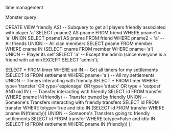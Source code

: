 time management


Monster query:

CREATE VIEW friendly AS(
-- Subquery to get all players friendly associated with player 'a'
SELECT pname2 AS pname FROM friend WHERE pname1 = 'a' UNION SELECT pname1 AS pname FROM friend WHERE pname2 = 'a' -- All friends
UNION
-- All clan members
SELECT pname FROM member WHERE cname IN (SELECT cname FROM member WHERE pname='a')
UNION
-- Player its self
SELECT 'a'
-- Except the admin (since everyone is a friend with admin
EXCEPT
SELECT 'admin');

SELECT * FROM timer WHERE sid IN -- Get all timers for my settlements
(SELECT id FROM settlement WHERE pname='a') -- All my settlements
UNION
-- Timers interacting with friendly
SELECT * FROM timer WHERE type='transfer' OR type='espionage' OR type='attack' OR type = 'outpost' AND oid IN
( -- Transfer interacting with friendly
SELECT id FROM transfer WHERE pname IN(friendly) -- Transfer owned by friendly
UNION
-- Someone's Transfers interacting with friendly transfers
SELECT id FROM transfer WHERE totype=True and idto IN (SELECT id FROM transfer WHERE pname IN(friendly))
UNION
-- Someone's Transfers going to friendly settlements
SELECT id FROM transfer WHERE totype=False and idto IN (SELECT id FROM settlement WHERE pname IN (friendly))
);